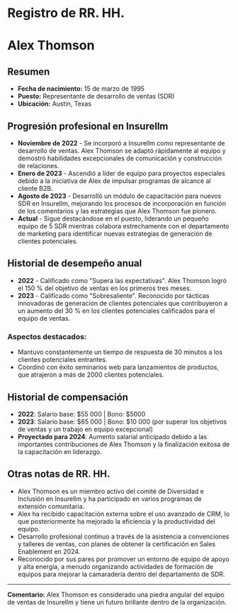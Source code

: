 # Registro de RR. HH.

# Alex Thomson

## Resumen
- **Fecha de nacimiento:** 15 de marzo de 1995
- **Puesto:** Representante de desarrollo de ventas (SDR)
- **Ubicación:** Austin, Texas

## Progresión profesional en Insurellm
- **Noviembre de 2022** - Se incorporó a Insurellm como representante de desarrollo de ventas. Alex Thomson se adaptó rápidamente al equipo y demostró habilidades excepcionales de comunicación y construcción de relaciones.
- **Enero de 2023** - Ascendió a líder de equipo para proyectos especiales debido a la iniciativa de Alex de impulsar programas de alcance al cliente B2B.
- **Agosto de 2023** - Desarrolló un módulo de capacitación para nuevos SDR en Insurellm, mejorando los procesos de incorporación en función de los comentarios y las estrategias que Alex Thomson fue pionero.
- **Actual** - Sigue destacándose en el puesto, liderando un pequeño equipo de 5 SDR mientras colabora estrechamente con el departamento de marketing para identificar nuevas estrategias de generación de clientes potenciales.

## Historial de desempeño anual
- **2022** - Calificado como "Supera las expectativas". Alex Thomson logró el 150 % del objetivo de ventas en los primeros tres meses.
- **2023** - Calificado como "Sobresaliente". Reconocido por tácticas innovadoras de generación de clientes potenciales que contribuyeron a un aumento del 30 % en los clientes potenciales calificados para el equipo de ventas.

### Aspectos destacados:
- Mantuvo constantemente un tiempo de respuesta de 30 minutos a los clientes potenciales entrantes.
- Coordinó con éxito seminarios web para lanzamientos de productos, que atrajeron a más de 2000 clientes potenciales.

## Historial de compensación
- **2022**: Salario base: $55 000 | Bono: $5000
- **2023**: Salario base: $65 000 | Bono: $10 000 (por superar los objetivos de ventas y un trabajo en equipo excepcional)
- **Proyectado para 2024**: Aumento salarial anticipado debido a las importantes contribuciones de Alex Thomson y la finalización exitosa de la capacitación en liderazgo.

## Otras notas de RR. HH.
- Alex Thomson es un miembro activo del comité de Diversidad e Inclusión en Insurellm y ha participado en varios programas de extensión comunitaria.
- Alex ha recibido capacitación externa sobre el uso avanzado de CRM, lo que posteriormente ha mejorado la eficiencia y la productividad del equipo.
- Desarrollo profesional continuo a través de la asistencia a convenciones y talleres de ventas, con planes de obtener la certificación en Sales Enablement en 2024.
- Reconocido por sus pares por promover un entorno de equipo de apoyo y alta energía, a menudo organizando actividades de formación de equipos para mejorar la camaradería dentro del departamento de SDR.

---
**Comentario:** Alex Thomson es considerado una piedra angular del equipo de ventas de Insurellm y tiene un futuro brillante dentro de la organización.